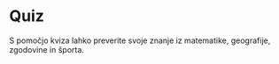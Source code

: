 # Quiz

S pomočjo kviza lahko preverite svoje znanje iz matematike, geografije, zgodovine in športa.